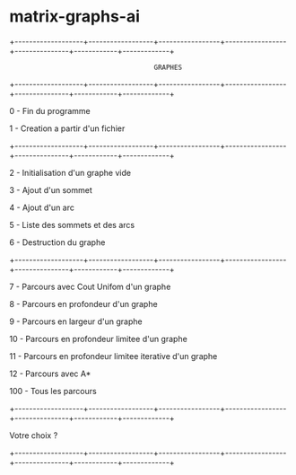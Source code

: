 # matrix-graphs-ai

+-------------------+------------------+-----------------+-----------------+---------------+------------+-------------+

                                        GRAPHES

+-------------------+------------------+-----------------+-----------------+---------------+------------+-------------+


0 - Fin du programme


1 - Creation a partir d'un fichier


+-------------------+------------------+-----------------+-----------------+---------------+------------+-------------+


2 - Initialisation d'un graphe vide


3 - Ajout d'un sommet


4 - Ajout d'un arc


5 - Liste des sommets et des arcs


6 - Destruction du graphe


+-------------------+------------------+-----------------+-----------------+---------------+------------+-------------+


7 - Parcours avec Cout Unifom d'un graphe


8 - Parcours en profondeur d'un graphe


9 - Parcours en largeur d'un graphe


10 - Parcours en profondeur limitee d'un graphe


11 - Parcours en profondeur limitee iterative d'un graphe


12 - Parcours avec A*


100 - Tous les parcours


+-------------------+------------------+-----------------+-----------------+---------------+------------+-------------+


Votre choix ?


+-------------------+------------------+-----------------+-----------------+---------------+------------+-------------+
